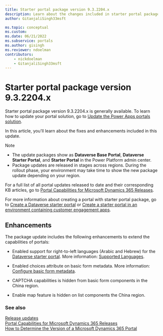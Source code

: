 ```yaml
---
title: Starter portal package version 9.3.2204.x
description: Learn about the changes included in starter portal package version 9.3.2204, including problem fixes and enhancements to extend the capabilities of portals.
author: GitanjaliSingh33msft

ms.topic: conceptual
ms.custom: 
ms.date: 06/21/2022
ms.subservice: portals
ms.author: gisingh
ms.reviewer: ndoelman
contributors:
    - nickdoelman
    - GitanjaliSingh33msft
---
```


# Starter portal package version 9.3.2204.x

Starter portal package version 9.3.2204.x is generally available. To learn how to update your portal solution, go to [Update the Power Apps portals solution](../admin/update-portal-solution.md).

In this article, you'll learn about the fixes and enhancements included in this update.

> [!NOTE]
> - The update packages show as **Dataverse Base Portal**, **Dataverse Starter Portal**, and **Starter Portal** in the Power Platform admin center.
> - Package updates are released in stages across regions. During the rollout phase, your environment may take time to show the new package update depending on your region.

For a full list of all portal updates released to date and their corresponding KB articles, go to [Portal Capabilities for Microsoft Dynamics 365 Releases](https://support.microsoft.com/topic/portal-capabilities-for-microsoft-dynamics-365-releases-81f5fcc9-ef72-8b2e-5b4b-29e9840fb5c4).

For more information about creating a portal with starter portal package, go to [Create a Dataverse starter portal](../create-portal.md) or [Create a starter portal in an environment containing customer engagement apps](../create-dynamics-portal.md).

## Enhancements

The package update includes the following enhancements to extend the capabilities of portals:

- Enabled support for right-to-left languages (Arabic and Hebrew) for the [Dataverse starter portal](../create-portal.md). More information: [Supported Languages](../configure/enable-multiple-language-support.md#supported-languages).

- Enabled choices attribute on basic form metadata. More information: [Configure basic form metadata](../configure/configure-basic-form-metadata.md).

- CAPTCHA capabilities is hidden from basic form components in the China region.

- Enable map feature is hidden on list components the China region.

### See also

[Release updates](../release-updates.md) <br>
[Portal Capabilities for Microsoft Dynamics 365 Releases](https://support.microsoft.com/topic/portal-capabilities-for-microsoft-dynamics-365-releases-81f5fcc9-ef72-8b2e-5b4b-29e9840fb5c4) <br>
[How to Determine the Version of a Microsoft Dynamics 365 Portal](https://support.microsoft.com/topic/how-to-determine-the-version-of-a-microsoft-dynamics-365-portal-d2400fdc-b1dd-597b-feab-87abc805325e)
